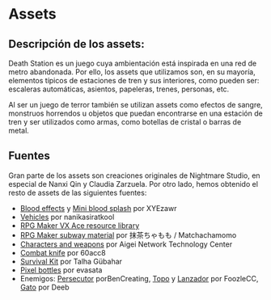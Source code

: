# Assets


## Descripción de los assets:

Death Station es un juego cuya ambientación está inspirada en una red de metro abandonada. Por ello, los assets que utilizamos son, en su mayoría, elementos típicos de estaciones de tren y sus interiores, como pueden ser: escaleras automáticas, asientos, papeleras, trenes, personas, etc.

Al ser un juego de  terror también se utilizan assets como efectos de sangre, monstruos horrendos u objetos que puedan encontrarse en una estación de tren y ser utilizados como armas, como botellas de cristal o barras de metal.


## Fuentes

Gran parte de los assets son creaciones originales de Nightmare Studio, en especial de Nanxi Qin y Claudia Zarzuela. Por otro lado, hemos obtenido el resto de assets de las siguientes fuentes: 

* [Blood effects](https://xyezawr.itch.io/gif-free-pixel-effects-pack-5-blood-effects) y [Mini blood splash](https://xyezawr.itch.io/free-pixel-effects-pack-11-mini-blood-splats) por XYEzawr
* [Vehicles](http://nanikasiratkool.web.fc2.com/automobile/mobile01.html) por nanikasiratkool
* [RPG Maker VX Ace resource library](https://www.rpgmakervx-fr.com/t20706-bibliotheque-des-ressources-vx-ace-tilesets)
* [RPG Maker subway material](http://chocobana.my.coocan.jp/data/data/material/map.html) por 抹茶ちゃもも / Matchachamomo
* [Characters and weapons](https://www.aigei.com/) por Aigei Network Technology Center
* [Combat knife](http://pixelartmaker.com/art/f75afb5cc588ba1) por 60acc8
* [Survival Kit](https://www.artstation.com/marketplace/p/7OqKd/survival-kit) por Talha Gübahar
* [Pixel bottles](https://pngtree.com/freepng/pixel-bottles_8363664.html) por evasata
* Enemigos: [Persecutor](https://opengameart.org/content/lpc-zombie) porBenCreating, [Topo](https://foozlecc.itch.io/lucifer-necromancer) y [Lanzador](https://foozlecc.itch.io/lucifer-goblin-slinger-enemy) por FoozleCC, [Gato](https://forums.rpgmakerweb.com/index.php?threads/deebs-zelda-monster-and-other-fine-resources.27422/) por Deeb